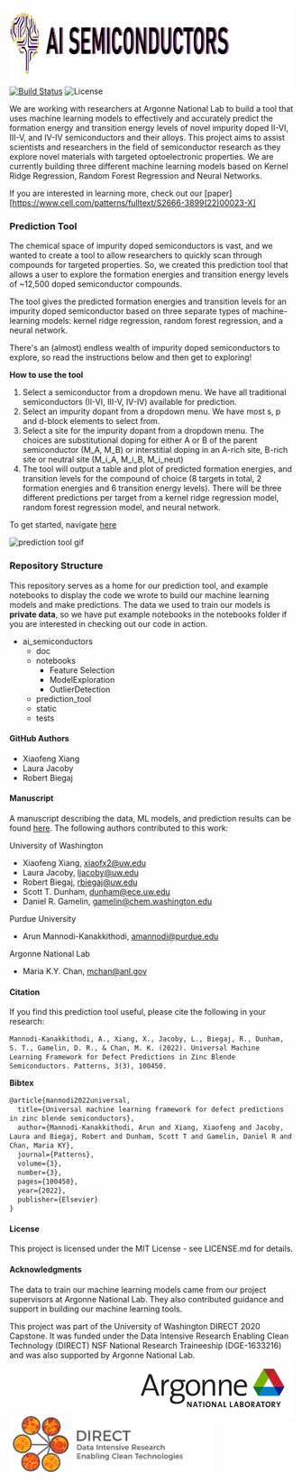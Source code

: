 <img height="140" align="left" src="https://github.com/lmjacoby/ai_semiconductors/blob/master/ai_semiconductors/static/AI_semicond_logo3.jpg">


[![Build Status](https://travis-ci.com/lmjacoby/ai_semiconductors.svg?branch=master)](https://travis-ci.com/lmjacoby/ai_semiconductors)
![License](https://img.shields.io/github/license/Chenyi-Mao/formulation)

We are working with researchers at Argonne National Lab to build a tool that uses machine learning models to effectively and accurately predict the formation energy and transition energy levels of novel impurity doped II-VI, III-V, and IV-IV semiconductors and their alloys. This project aims to assist scientists and researchers in the field of semiconductor research as they explore novel materials with targeted optoelectronic properties. We are currently building three different machine learning models based on Kernel Ridge Regression, Random Forest Regression and Neural Networks.

If you are interested in learning more, check out our [paper][https://www.cell.com/patterns/fulltext/S2666-3899(22)00023-X]


### Prediction Tool
The chemical space of impurity doped semiconductors is vast, and we wanted to create a tool to allow researchers to quickly scan through compounds for targeted properties. So, we created this prediction tool that allows a user to explore the formation energies and transition energy levels of ~12,500 doped semiconductor compounds.

The tool gives the predicted formation energies and transition levels for an impurity doped semiconductor based on three separate types of machine-learning models: kernel ridge regression, random forest regression, and a neural network.

There's an (almost) endless wealth of impurity doped semiconductors to explore, so read the instructions below and then get to exploring!

**How to use the tool**
1. Select a semiconductor from a dropdown menu. We have all traditional semiconductors (II-VI, III-V, IV-IV) available for prediction.
2. Select an impurity dopant from a dropdown menu. We have most s, p and d-block elements to select from.
3. Select a site for the impurity dopant from a dropdown menu. The choices are substitutional doping for either A or B of the parent semiconductor (M_A, M_B) or interstitial doping in an A-rich site, B-rich site or neutral site (M_i_A, M_i_B, M_i_neut)
4. The tool will output a table and plot of predicted formation energies, and transition levels for the compound of choice (8 targets in total, 2 formation energies and 6 transition energy levels). There will be three different predictions per target from a kernel ridge regression model, random forest regression model, and neural network.

To get started, navigate [here](https://mybinder.org/v2/gh/lmjacoby/ai_semiconductors/master?urlpath=%2Fapps%2Fai_semiconductors%2Fprediction_tool%2FEnergy_plot.ipynb)

![prediction tool gif](https://github.com/lmjacoby/ai_semiconductors/blob/master/ai_semiconductors/static/predict_tool_app.gif)
### Repository Structure
This repository serves as a home for our prediction tool, and example notebooks to display the code we wrote to build our machine learning models and make predictions. The data we used to train our models is **private data**, so we have put example notebooks in the notebooks folder if you are interested in checking out our code in action.

- ai_semiconductors
  - doc
  - notebooks
    - Feature Selection
    - ModelExploration
    - OutlierDetection
  - prediction_tool
  - static
  - tests

#### GitHub Authors
- Xiaofeng Xiang
- Laura Jacoby
- Robert Biegaj

#### Manuscript
A manuscript describing the data, ML models, and prediction results can be found [here](<https://www.cell.com/patterns/fulltext/S2666-3899(22)00023-X>). The following authors contributed to this work:

University of Washington
- Xiaofeng Xiang, xiaofx2@uw.edu
- Laura Jacoby, ljacoby@uw.edu
- Robert Biegaj, rbiegaj@uw.edu
- Scott T. Dunham, dunham@ece.uw.edu
- Daniel R. Gamelin, gamelin@chem.washington.edu

Purdue University
- Arun Mannodi-Kanakkithodi, amannodi@purdue.edu

Argonne National Lab
- Maria K.Y. Chan, mchan@anl.gov

#### Citation
If you find this prediction tool useful, please cite the following in your research:
```
Mannodi-Kanakkithodi, A., Xiang, X., Jacoby, L., Biegaj, R., Dunham, S. T., Gamelin, D. R., & Chan, M. K. (2022). Universal Machine Learning Framework for Defect Predictions in Zinc Blende Semiconductors. Patterns, 3(3), 100450.
```

**Bibtex**
```
@article{mannodi2022universal,
  title={Universal machine learning framework for defect predictions in zinc blende semiconductors},
  author={Mannodi-Kanakkithodi, Arun and Xiang, Xiaofeng and Jacoby, Laura and Biegaj, Robert and Dunham, Scott T and Gamelin, Daniel R and Chan, Maria KY},
  journal={Patterns},
  volume={3},
  number={3},
  pages={100450},
  year={2022},
  publisher={Elsevier}
}
```
#### License
This project is licensed under the MIT License - see LICENSE.md for details.

#### Acknowledgments
The data to train our machine learning models came from our project supervisors at Argonne National Lab. They also contributed guidance and support in building our machine learning tools.

This project was part of the University of Washington DIRECT 2020 Capstone. It was funded under the Data Intensive Research Enabling Clean Technology (DIRECT) NSF National Research Traineeship (DGE-1633216) and was also supported by Argonne National Lab.
<img height="100" align="right" src="https://github.com/lmjacoby/ai_semiconductors/blob/master/ai_semiconductors/static/Argonnelogo.png"> <img height="100" align="left" src="ai_semiconductors/static/DIRECTlogo.png">

